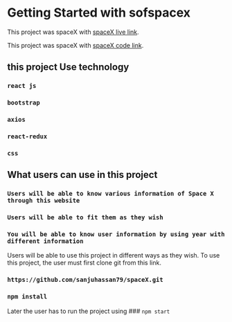 # Getting Started with sofspacex

This project was spaceX with [spaceX live link](https://silly-chebakia-39bba3.netlify.app/).

This project was spaceX with [spaceX code link](https://github.com/sanjuhassan79/spaceX).

## this project Use technology

### `react js`

### `bootstrap`

### `axios`

### `react-redux`

### `css`

## What users can use in this project

### `Users will be able to know various information of Space X through this website`

### `Users will be able to fit them as they wish`

### `You will be able to know user information by using year with different information`

Users will be able to use this project in different ways as they wish. To use this project, the user must first clone git from this link.

### `https://github.com/sanjuhassan79/spaceX.git`

### `npm install`

Later the user has to run the project using ### `npm start`
